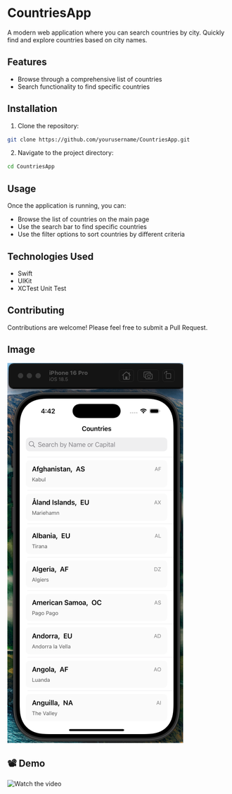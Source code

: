 # CountriesApp
A modern web application where you can search countries by city. Quickly find and explore countries based on city names.

## Features

- Browse through a comprehensive list of countries
- Search functionality to find specific countries


## Installation

1. Clone the repository:
```bash
git clone https://github.com/yourusername/CountriesApp.git
```

2. Navigate to the project directory:
```bash
cd CountriesApp
```


## Usage

Once the application is running, you can:
- Browse the list of countries on the main page
- Use the search bar to find specific countries
- Use the filter options to sort countries by different criteria

## Technologies Used

- Swift 
- UIKit
- XCTest Unit Test

## Contributing

Contributions are welcome! Please feel free to submit a Pull Request.
## Image
![image](https://github.com/Enkee-U/CountriesApp/blob/dac8321d006726a6e37c8d914fe0fa537a26d3ea/Counties%20App.jpg)
## 📽 Demo
![Watch the video](https://vimeo.com/1094217256)
